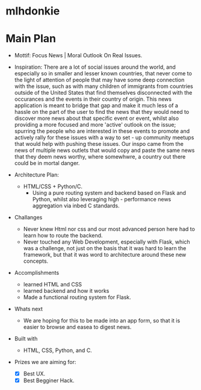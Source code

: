 # mlhdonkie
# Main Plan

- Mottif: Focus News | Moral Outlook On Real Issues.
- Inspiration: There are a lot of social issues around the world, and especially so in smaller and lesser known countries, that never come to the light of attention of people that may have some deep connection with the issue, such as with many children of immigrants from countries outside of the United States that find themselves disconnected with the occurances and the events in their country of origin. This news application is meant to bridge that gap and make it much less of a hassle on the part of the user to find the news that they would need to discover more news about that specific event or event, whilst also providing a more focused and more 'active' outlook on the issue; spurring the people who are interested in these events to promote and actively rally for these issues with a way to set - up community meetups that would help with pushing these issues. Our inspo came from the news of multiple news outlets that would copy and paste the same news that they deem news worthy, where somewhwre, a country out there could be in mortal danger. 

- Architecture Plan:
	* HTML/CSS + Python/C.
		* Using a pure routing system and backend based on Flask and Python, whilst also leveraging high - performance news aggregation via inbed C standards.

- Challanges
	* Never knew Html nor css and our most advanced person here had to learn how to route the backend.
	* Never touched any Web Development, especially with Flask, which was a challenge, not just on the basis that it was hard to learn the framework, but that it was word to architecture around these new concepts.

- Accomplishments
	* learned HTML and CSS
	* learned backend and how it works
	* Made a functional routing system for Flask.

- Whats next
	* We are hoping for this to be made into an app form, so that it is easier to browse and easea to digest news.

- Built with
	* HTML, CSS, Python, and C.

- Prizes we are aiming for:
	* [X] Best UX.
	* [X] Best Begginer Hack.

